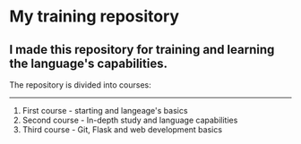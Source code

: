 My training repository
======================
I made this repository for training and learning the language's capabilities.
----------------------------------------------
The repository is divided into courses:
***************************************
1) First course - starting and langeage's basics
2) Second course - In-depth study and language capabilities
3) Third course - Git, Flask and web development basics
